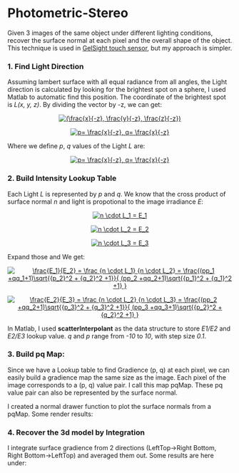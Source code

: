 # Photometric-Stereo
Given 3 images of the same object under different lighting conditions, recover the surface normal at each pixel and the overall shape of the object.
This technique is used in [GelSight touch sensor](http://www.gelsight.com/), but my approach is simpler. 


### 1. Find Light Direction

Assuming lambert surface with all equal radiance from all angles, the Light direction is calculated by looking for the brightest spot on a sphere, I used Matlab to automatic find this position. 
The coordinate of the brightest spot is *L(x, y, z)*. By dividing the vector by -z, we can get:

<p align="middle">
<a href="https://www.codecogs.com/eqnedit.php?latex=(\frac{x}{-z},&space;\frac{y}{-z},&space;\frac{z}{-z})" target="_blank"><img src="https://latex.codecogs.com/gif.latex?(\frac{x}{-z},&space;\frac{y}{-z},&space;\frac{z}{-z})" title="(\frac{x}{-z}, \frac{y}{-z}, \frac{z}{-z})" /></a>
</p>
<p align="middle">
<a href="https://www.codecogs.com/eqnedit.php?latex=p=&space;\frac{x}{-z},&space;q=&space;\frac{x}{-z}" target="_blank"><img src="https://latex.codecogs.com/gif.latex?p=&space;\frac{x}{-z},&space;q=&space;\frac{x}{-z}" title="p= \frac{x}{-z}, q= \frac{x}{-z}" /></a>
</p>

Where we define *p*, *q* values of the Light *L* are:
<p align="middle">
<a href="https://www.codecogs.com/eqnedit.php?latex=p_L=&space;\frac{x}{-z},&space;q_L=&space;\frac{x}{-z}" target="_blank"><img src="https://latex.codecogs.com/gif.latex?p_L=&space;\frac{x}{-z},&space;q_L=&space;\frac{x}{-z}" title="p= \frac{x}{-z}, q= \frac{x}{-z}" /></a>
</p>

### 2. Build Intensity Lookup Table
Each Light *L* is represented by *p* and *q*. We know that the cross product of surface normal *n* and light is propotional to the image irradiance *E*:
<p align="middle">
<a href="https://www.codecogs.com/eqnedit.php?latex=n&space;\cdot&space;L_1&space;=&space;E_1" target="_blank"><img src="https://latex.codecogs.com/gif.latex?n&space;\cdot&space;L_1&space;=&space;E_1" title="n \cdot L_1 = E_1" /></a>
</p><p align="middle">
<a href="https://www.codecogs.com/eqnedit.php?latex=n&space;\cdot&space;L_2&space;=&space;E_2" target="_blank"><img src="https://latex.codecogs.com/gif.latex?n&space;\cdot&space;L_2&space;=&space;E_2" title="n \cdot L_2 = E_2" /></a>
</p><p align="middle">
<a href="https://www.codecogs.com/eqnedit.php?latex=n&space;\cdot&space;L_3&space;=&space;E_3" target="_blank"><img src="https://latex.codecogs.com/gif.latex?n&space;\cdot&space;L_3&space;=&space;E_3" title="n \cdot L_3 = E_3" /></a>
</p>
Expand those and We get:
<p align="middle">
<a href="https://www.codecogs.com/eqnedit.php?latex=\frac{E_1}{E_2}&space;=&space;\frac&space;{n&space;\cdot&space;L_1}&space;{n&space;\cdot&space;L_2}&space;=&space;\frac{(pp_1&space;&plus;qq_1&plus;1)\sqrt{{p_2}^2&space;&plus;&space;{q_2}^2&space;&plus;1}}{&space;(pp_2&space;&plus;qq_2&plus;1)\sqrt{{p_1}^2&space;&plus;&space;{q_1}^2&space;&plus;1}&space;}" target="_blank"><img src="https://latex.codecogs.com/gif.latex?\frac{E_1}{E_2}&space;=&space;\frac&space;{n&space;\cdot&space;L_1}&space;{n&space;\cdot&space;L_2}&space;=&space;\frac{(pp_1&space;&plus;qq_1&plus;1)\sqrt{{p_2}^2&space;&plus;&space;{q_2}^2&space;&plus;1}}{&space;(pp_2&space;&plus;qq_2&plus;1)\sqrt{{p_1}^2&space;&plus;&space;{q_1}^2&space;&plus;1}&space;}" title="\frac{E_1}{E_2} = \frac {n \cdot L_1} {n \cdot L_2} = \frac{(pp_1 +qq_1+1)\sqrt{{p_2}^2 + {q_2}^2 +1}}{ (pp_2 +qq_2+1)\sqrt{{p_1}^2 + {q_1}^2 +1} }" /></a>
</p><p align="middle">
<a href="https://www.codecogs.com/eqnedit.php?latex=\frac{E_2}{E_3}&space;=&space;\frac&space;{n&space;\cdot&space;L_2}&space;{n&space;\cdot&space;L_3}&space;=&space;\frac{(pp_2&space;&plus;qq_2&plus;1)\sqrt{{p_3}^2&space;&plus;&space;{q_3}^2&space;&plus;1}}{&space;(pp_3&space;&plus;qq_3&plus;1)\sqrt{{p_2}^2&space;&plus;&space;{q_2}^2&space;&plus;1}&space;}" target="_blank"><img src="https://latex.codecogs.com/gif.latex?\frac{E_2}{E_3}&space;=&space;\frac&space;{n&space;\cdot&space;L_2}&space;{n&space;\cdot&space;L_3}&space;=&space;\frac{(pp_2&space;&plus;qq_2&plus;1)\sqrt{{p_3}^2&space;&plus;&space;{q_3}^2&space;&plus;1}}{&space;(pp_3&space;&plus;qq_3&plus;1)\sqrt{{p_2}^2&space;&plus;&space;{q_2}^2&space;&plus;1}&space;}" title="\frac{E_2}{E_3} = \frac {n \cdot L_2} {n \cdot L_3} = \frac{(pp_2 +qq_2+1)\sqrt{{p_3}^2 + {q_3}^2 +1}}{ (pp_3 +qq_3+1)\sqrt{{p_2}^2 + {q_2}^2 +1} }" /></a>
</p>

In Matlab, I used **scatterInterpolant** as the data structure to store *E1/E2* and *E2/E3* lookup value. 
*q* and *p* range from *-10* to *10*, with step size *0.1*. 


### 3. Build pq Map:
Since we have a Lookup table to find Gradience (p, q) at each pixel, we can easily build a gradience map the same size as the image. Each pixel of the image corresponds to a (p, q) value pair. I call this map pqMap. These pq value pair can also be represented by the surface normal.  

I created a normal drawer function to plot the surface normals from a pqMap. Some render results:

### 4. Recover the 3d model by Integration
I integrate surface gradience from 2 directions (LeftTop->Right Bottom, Right Bottom->LeftTop) and averaged them out. Some results are here under:
